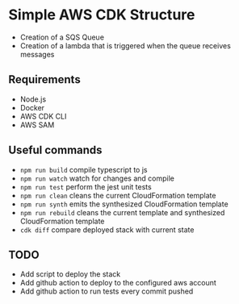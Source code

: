 # Simple AWS CDK Structure

- Creation of a SQS Queue
- Creation of a lambda that is triggered when the queue receives messages

## Requirements 
- Node.js
- Docker
- AWS CDK CLI
- AWS SAM

## Useful commands

* `npm run build`        compile typescript to js
* `npm run watch`        watch for changes and compile
* `npm run test`         perform the jest unit tests
* `npm run clean`        cleans the current CloudFormation template
* `npm run synth`        emits the synthesized CloudFormation template
* `npm run rebuild`      cleans the current template and synthesized CloudFormation template
* `cdk diff`             compare deployed stack with current state


## TODO

- Add script to deploy the stack
- Add github action to deploy to the configured aws account
- Add github action to run tests every commit pushed
